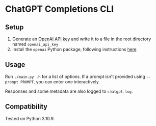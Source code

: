 # ChatGPT Completions CLI

## Setup

1. Generate an [OpenAI API key](https://beta.openai.com/account/api-keys) and write it to a file in the root directory named `openai_api_key`
2. Install the `openai` Python package, following instructions [here](https://beta.openai.com/docs/libraries/python-bindings)

## Usage

Run `./main.py -h` for a list of options. If a prompt isn't provided using `--prompt PROMPT`, you can enter one interactively.

Responses and some metadata are also logged to `chatgpt.log`.

## Compatibility

Tested on Python 3.10.9.
